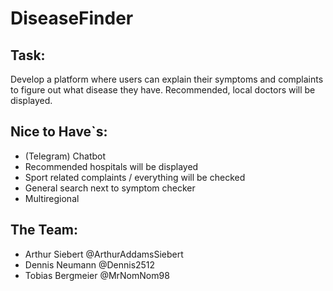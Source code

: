 # DiseaseFinder

## **Task:**

Develop a platform where users can explain their symptoms and complaints to figure out what disease they have.
Recommended, local doctors will be displayed.

## **Nice to Have`s:**
* (Telegram) Chatbot
* Recommended hospitals will be displayed
* Sport related complaints / everything will be checked
* General search next to symptom checker
* Multiregional

## **The Team:**
* Arthur Siebert @ArthurAddamsSiebert
* Dennis Neumann @Dennis2512
* Tobias Bergmeier @MrNomNom98
